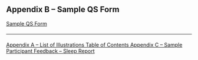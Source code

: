 ## Appendix B – Sample QS Form

<a href=":files_path:/forms/app_b_qsform.doc" class="btn btn-primary btn-large">
  <span class="glyphicon glyphicon-file"></span>
  Sample QS Form
</a>

<hr class="soften" style="margin-top: 20px;margin-bottom: 20px;"/>

<div class="center">
<div class="btn-group">
  <a href=":pages_path:/mop/6-AA-mop-list-of-illustrations.md" class="btn btn-default">
    <span class="glyphicon glyphicon-chevron-left"></span>
    Appendix A – List of Illustrations
  </a>

  <a href=":pages_path:/mop/6-00-mop-toc.md" class="btn btn-default">
    <span class="glyphicon glyphicon-chevron-up"></span>
    Table of Contents
  </a>

  <a href=":pages_path:/mop/6-AC-mop-sample-participant-feedback-sleep-report.md" class="btn btn-success">
    Appendix C – Sample Participant Feedback – Sleep Report
    <span class="glyphicon glyphicon-chevron-right"></span>
  </a>
</div>
</div>
